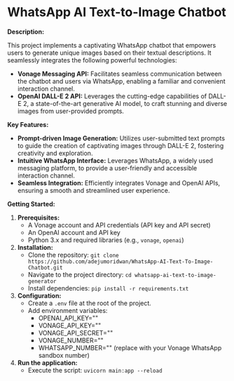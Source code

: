 # WhatsApp AI Text-to-Image Chatbot

**Description:**

This project implements a captivating WhatsApp chatbot that empowers users to generate unique images based on their textual descriptions. It seamlessly integrates the following powerful technologies:

- **Vonage Messaging API:** Facilitates seamless communication between the chatbot and users via WhatsApp, enabling a familiar and convenient interaction channel.
- **OpenAI DALL-E 2 API:** Leverages the cutting-edge capabilities of DALL-E 2, a state-of-the-art generative AI model, to craft stunning and diverse images from user-provided prompts.

**Key Features:**

- **Prompt-driven Image Generation:** Utilizes user-submitted text prompts to guide the creation of captivating images through DALL-E 2, fostering creativity and exploration.
- **Intuitive WhatsApp Interface:** Leverages WhatsApp, a widely used messaging platform, to provide a user-friendly and accessible interaction channel.
- **Seamless Integration:** Efficiently integrates Vonage and OpenAI APIs, ensuring a smooth and streamlined user experience.

**Getting Started:**

1. **Prerequisites:**
   - A Vonage account and API credentials (API key and API secret)
   - An OpenAI account and API key
   - Python 3.x and required libraries (e.g., `vonage`, `openai`)
2. **Installation:**
   - Clone the repository: `git clone https://github.com/adejumoridwan/WhatsApp-AI-Text-To-Image-Chatbot.git`
   - Navigate to the project directory: `cd whatsapp-ai-text-to-image-generator`
   - Install dependencies: `pip install -r requirements.txt`
3. **Configuration:**
   - Create a `.env` file at the root of the project.
   - Add environment variables:
      - OPENAI_API_KEY="<your-open-ai-api-key>"
      - VONAGE_API_KEY="<your-vonage-api-key>"
      - VONAGE_API_SECRET="<your-vonage-api-secret>"
      - VONAGE_NUMBER="<your-vonage-number>"
      - WHATSAPP_NUMBER="<your-whatsapp-number>" (replace with your Vonage WhatsApp sandbox number)
4. **Run the application:**
   - Execute the script: `uvicorn main:app --reload`
